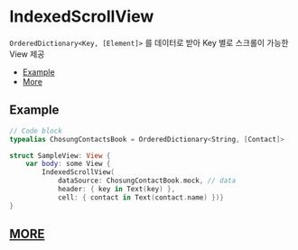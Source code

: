 # IndexedScrollView

`OrderedDictionary<Key, [Element]>` 를 데이터로 받아 Key 별로 스크롤이 가능한 View 제공

- [Example](#example)
- [More](#more)

## Example
``` Swift
// Code block
typealias ChosungContactsBook = OrderedDictionary<String, [Contact]>

struct SampleView: View {
    var body: some View {
        IndexedScrollView(
            dataSource: ChosungContactBook.mock, // data
            header: { key in Text(key) },
            cell: { contact in Text(contact.name) })}
}
```

## [MORE](/Documentation/IndexedScrollView/Home.md)
